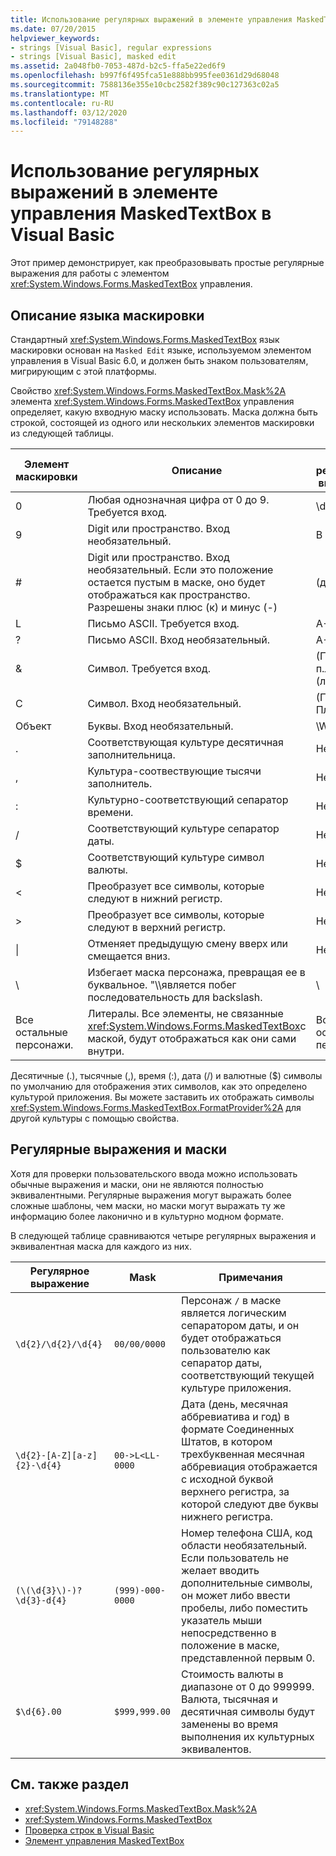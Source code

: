 ```yaml
---
title: Использование регулярных выражений в элементе управления MaskedTextBox
ms.date: 07/20/2015
helpviewer_keywords:
- strings [Visual Basic], regular expressions
- strings [Visual Basic], masked edit
ms.assetid: 2a048fb0-7053-487d-b2c5-ffa5e22ed6f9
ms.openlocfilehash: b997f6f495fca51e888bb995fee0361d29d68048
ms.sourcegitcommit: 7588136e355e10cbc2582f389c90c127363c02a5
ms.translationtype: MT
ms.contentlocale: ru-RU
ms.lasthandoff: 03/12/2020
ms.locfileid: "79148288"
---
```

# <a name="using-regular-expressions-with-the-maskedtextbox-control-in-visual-basic"></a>Использование регулярных выражений в элементе управления MaskedTextBox в Visual Basic
Этот пример демонстрирует, как преобразовывать простые регулярные выражения для работы с элементом <xref:System.Windows.Forms.MaskedTextBox> управления.  
  
## <a name="description-of-the-masking-language"></a>Описание языка маскировки  
 Стандартный <xref:System.Windows.Forms.MaskedTextBox> язык маскировки основан на `Masked Edit` языке, используемом элементом управления в Visual Basic 6.0, и должен быть знаком пользователям, мигрирующим с этой платформы.  
  
 Свойство <xref:System.Windows.Forms.MaskedTextBox.Mask%2A> элемента <xref:System.Windows.Forms.MaskedTextBox> управления определяет, какую вхводную маску использовать. Маска должна быть строкой, состоящей из одного или нескольких элементов маскировки из следующей таблицы.  
  
|Элемент маскировки|Описание|Элемент регулярного выражения|  
|---------------------|-----------------|--------------------------------|  
|0|Любая однозначная цифра от 0 до 9. Требуется вход.|\\d|  
|9|Digit или пространство. Вход необязательный.|В ад?|  
|#|Digit или пространство. Вход необязательный. Если это положение остается пустым в маске, оно будет отображаться как пространство. Разрешены знаки плюс (к) и минус (-)|(да) ?|  
|L|Письмо ASCII. Требуется вход.|А-За-З.|  
|?|Письмо ASCII. Вход необязательный.|А-За-З??|  
|&|Символ. Требуется вход.|(П)" Пли-п.люшюп (лт-л)|  
|C|Символ. Вход необязательный.|(П)" Плис(Плу)-|  
|Объект|Буквы. Вход необязательный.|\W|  
|.|Соответствующая культуре десятичная заполнительница.|Недоступно.|  
|,|Культура-соотвествующие тысячи заполнитель.|Недоступно.|  
|:|Культурно-соответствующий сепаратор времени.|Недоступно.|  
|/|Соответствующий культуре сепаратор даты.|Недоступно.|  
|$|Соответствующий культуре символ валюты.|Недоступно.|  
|\<|Преобразует все символы, которые следуют в нижний регистр.|Недоступно.|  
|>|Преобразует все символы, которые следуют в верхний регистр.|Недоступно.|  
|&#124;|Отменяет предыдущую смену вверх или смещается вниз.|Недоступно.|  
|&#92;|Избегает маска персонажа, превращая ее в буквальное. "\\\\является побег последовательность для backslash.|&#92;|  
|Все остальные персонажи.|Литералы. Все элементы, не связанные <xref:System.Windows.Forms.MaskedTextBox>с маской, будут отображаться как они сами внутри.|Все остальные персонажи.|  
  
 Десятичные (.), тысячные (,), время (:), дата (/) и валютные ($) символы по умолчанию для отображения этих символов, как это определено культурой приложения. Вы можете заставить их отображать символы <xref:System.Windows.Forms.MaskedTextBox.FormatProvider%2A> для другой культуры с помощью свойства.  
  
## <a name="regular-expressions-and-masks"></a>Регулярные выражения и маски  
 Хотя для проверки пользовательского ввода можно использовать обычные выражения и маски, они не являются полностью эквивалентными. Регулярные выражения могут выражать более сложные шаблоны, чем маски, но маски могут выражать ту же информацию более лаконично и в культурно модном формате.  
  
 В следующей таблице сравниваются четыре регулярных выражения и эквивалентная маска для каждого из них.  
  
|Регулярное выражение|Mask|Примечания|  
|------------------------|----------|-----------|  
|`\d{2}/\d{2}/\d{4}`|`00/00/0000`|Персонаж `/` в маске является логическим сепаратором даты, и он будет отображаться пользователю как сепаратор даты, соответствующий текущей культуре приложения.|  
|`\d{2}-[A-Z][a-z]{2}-\d{4}`|`00->L<LL-0000`|Дата (день, месячная аббревиатива и год) в формате Соединенных Штатов, в котором трехбуквенная месячная аббревиация отображается с исходной буквой верхнего регистра, за которой следуют две буквы нижнего регистра.|  
|`(\(\d{3}\)-)?\d{3}-d{4}`|`(999)-000-0000`|Номер телефона США, код области необязательный. Если пользователь не желает вводить дополнительные символы, он может либо ввести пробелы, либо поместить указатель мыши непосредственно в положение в маске, представленной первым 0.|  
|`$\d{6}.00`|`$999,999.00`|Стоимость валюты в диапазоне от 0 до 999999. Валюта, тысячная и десятичная символы будут заменены во время выполнения их культурных эквивалентов.|  
  
## <a name="see-also"></a>См. также раздел

- <xref:System.Windows.Forms.MaskedTextBox.Mask%2A>
- <xref:System.Windows.Forms.MaskedTextBox>
- [Проверка строк в Visual Basic](../../../../visual-basic/programming-guide/language-features/strings/validating-strings.md)
- [Элемент управления MaskedTextBox](../../../../framework/winforms/controls/maskedtextbox-control-windows-forms.md)

